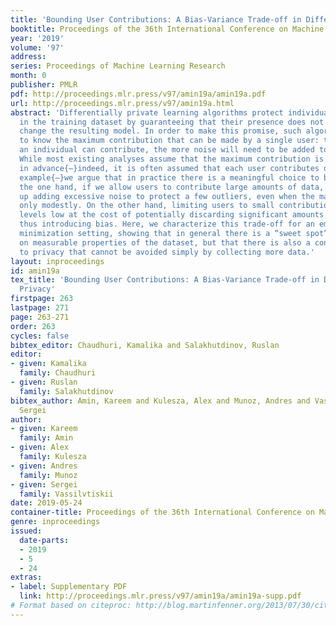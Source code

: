 ```yaml
---
title: 'Bounding User Contributions: A Bias-Variance Trade-off in Differential Privacy'
booktitle: Proceedings of the 36th International Conference on Machine Learning
year: '2019'
volume: '97'
address: 
series: Proceedings of Machine Learning Research
month: 0
publisher: PMLR
pdf: http://proceedings.mlr.press/v97/amin19a/amin19a.pdf
url: http://proceedings.mlr.press/v97/amin19a.html
abstract: 'Differentially private learning algorithms protect individual participants
  in the training dataset by guaranteeing that their presence does not significantly
  change the resulting model. In order to make this promise, such algorithms need
  to know the maximum contribution that can be made by a single user: the more data
  an individual can contribute, the more noise will need to be added to protect them.
  While most existing analyses assume that the maximum contribution is known and fixed
  in advance{—}indeed, it is often assumed that each user contributes only a single
  example{—}we argue that in practice there is a meaningful choice to be made. On
  the one hand, if we allow users to contribute large amounts of data, we may end
  up adding excessive noise to protect a few outliers, even when the majority contribute
  only modestly. On the other hand, limiting users to small contributions keeps noise
  levels low at the cost of potentially discarding significant amounts of excess data,
  thus introducing bias. Here, we characterize this trade-off for an empirical risk
  minimization setting, showing that in general there is a “sweet spot” that depends
  on measurable properties of the dataset, but that there is also a concrete cost
  to privacy that cannot be avoided simply by collecting more data.'
layout: inproceedings
id: amin19a
tex_title: 'Bounding User Contributions: A Bias-Variance Trade-off in Differential
  Privacy'
firstpage: 263
lastpage: 271
page: 263-271
order: 263
cycles: false
bibtex_editor: Chaudhuri, Kamalika and Salakhutdinov, Ruslan
editor:
- given: Kamalika
  family: Chaudhuri
- given: Ruslan
  family: Salakhutdinov
bibtex_author: Amin, Kareem and Kulesza, Alex and Munoz, Andres and Vassilvtiskii,
  Sergei
author:
- given: Kareem
  family: Amin
- given: Alex
  family: Kulesza
- given: Andres
  family: Munoz
- given: Sergei
  family: Vassilvtiskii
date: 2019-05-24
container-title: Proceedings of the 36th International Conference on Machine Learning
genre: inproceedings
issued:
  date-parts:
  - 2019
  - 5
  - 24
extras:
- label: Supplementary PDF
  link: http://proceedings.mlr.press/v97/amin19a/amin19a-supp.pdf
# Format based on citeproc: http://blog.martinfenner.org/2013/07/30/citeproc-yaml-for-bibliographies/
---
```

